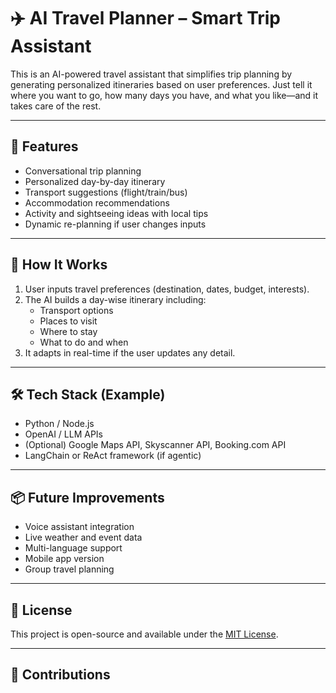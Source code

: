 # ✈️ AI Travel Planner – Smart Trip Assistant

This is an AI-powered travel assistant that simplifies trip planning by generating personalized itineraries based on user preferences. Just tell it where you want to go, how many days you have, and what you like—and it takes care of the rest.

---

## 🧠 Features

- Conversational trip planning
- Personalized day-by-day itinerary
- Transport suggestions (flight/train/bus)
- Accommodation recommendations
- Activity and sightseeing ideas with local tips
- Dynamic re-planning if user changes inputs

---

## 🚀 How It Works

1. User inputs travel preferences (destination, dates, budget, interests).
2. The AI builds a day-wise itinerary including:
   - Transport options
   - Places to visit
   - Where to stay
   - What to do and when
3. It adapts in real-time if the user updates any detail.

---

## 🛠 Tech Stack (Example)

- Python / Node.js  
- OpenAI / LLM APIs  
- (Optional) Google Maps API, Skyscanner API, Booking.com API  
- LangChain or ReAct framework (if agentic)

---

## 📦 Future Improvements

- Voice assistant integration  
- Live weather and event data  
- Multi-language support  
- Mobile app version  
- Group travel planning

---

## 📄 License

This project is open-source and available under the [MIT License](LICENSE).

---

## 🤝 Contributions
